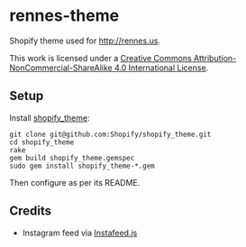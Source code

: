 # rennes-theme
Shopify theme used for http://rennes.us.

This work is licensed under a <a rel="license" href="http://creativecommons.org/licenses/by-nc-sa/4.0/">Creative Commons Attribution-NonCommercial-ShareAlike 4.0 International License</a>.

## Setup

Install [shopify_theme](https://github.com/Shopify/shopify_theme):

    git clone git@github.com:Shopify/shopify_theme.git
    cd shopify_theme
    rake
    gem build shopify_theme.gemspec
    sudo gem install shopify_theme-*.gem

Then configure as per its README.

## Credits

 * Instagram feed via [Instafeed.js](http://instafeedjs.com)

